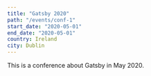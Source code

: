 ```yaml
---
title: "Gatsby 2020"
path: "/events/conf-1"
start_date: "2020-05-01"
end_date: "2020-05-01"
country: Ireland
city: Dublin
---
```


This is a conference about Gatsby in May 2020.